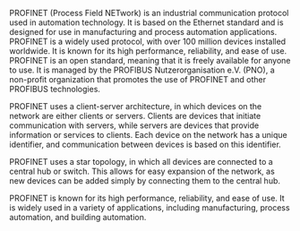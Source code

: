 PROFINET (Process Field NETwork) is an industrial communication protocol used in automation technology. It is based on the Ethernet standard and is designed for use in manufacturing and process automation applications. PROFINET is a widely used protocol, with over 100 million devices installed worldwide. It is known for its high performance, reliability, and ease of use. PROFINET is an open standard, meaning that it is freely available for anyone to use. It is managed by the PROFIBUS Nutzerorganisation e.V. (PNO), a non-profit organization that promotes the use of PROFINET and other PROFIBUS technologies.


PROFINET uses a client-server architecture, in which devices on the network are either clients or servers. Clients are devices that initiate communication with servers, while servers are devices that provide information or services to clients. Each device on the network has a unique identifier, and communication between devices is based on this identifier.

PROFINET uses a star topology, in which all devices are connected to a central hub or switch. This allows for easy expansion of the network, as new devices can be added simply by connecting them to the central hub.

PROFINET is known for its high performance, reliability, and ease of use. It is widely used in a variety of applications, including manufacturing, process automation, and building automation.